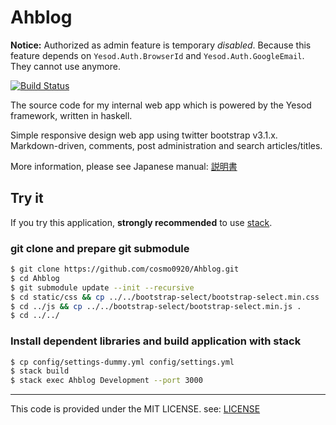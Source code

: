 Ahblog
======

**Notice:** Authorized as admin feature is temporary *disabled*. Because this feature depends on `Yesod.Auth.BrowserId` and `Yesod.Auth.GoogleEmail`. They cannot use anymore.

[![Build Status](https://travis-ci.org/cosmo0920/Ahblog.svg?branch=master)](https://travis-ci.org/cosmo0920/Ahblog)

The source code for my internal web app which is powered by the Yesod framework, written in haskell.

Simple responsive design web app using twitter bootstrap v3.1.x. Markdown-driven, comments, post administration and search articles/titles.

More information, please see Japanese manual: [説明書](doc/ja.md)

## Try it

If you try this application, __strongly recommended__ to use [stack](https://github.com/commercialhaskell/stack).

### git clone and prepare git submodule

```bash
$ git clone https://github.com/cosmo0920/Ahblog.git
$ cd Ahblog
$ git submodule update --init --recursive
$ cd static/css && cp ../../bootstrap-select/bootstrap-select.min.css .
$ cd ../js && cp ../../bootstrap-select/bootstrap-select.min.js .
$ cd ../../
```

### Install dependent libraries and build application with stack

```bash
$ cp config/settings-dummy.yml config/settings.yml
$ stack build
$ stack exec Ahblog Development --port 3000
```

* * * *

This code is provided under the MIT LICENSE. see: [LICENSE](LICENSE)
